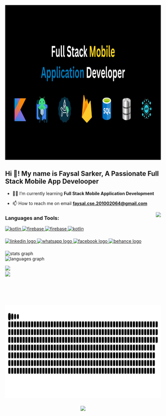 <div align="center">
  <img height="500" src="https://raw.githubusercontent.com/Muhammad-Noman59/Muhammad-Noman59/main/GitHub-Cover-Image.png"  />
</div>

<h2 align="left">Hi 👋! My name is Faysal Sarker, A Passionate Full Stack Mobile App Develooper</h2>

- 👨‍💻 I’m currently learning **Full Stack Mobile Application Development**

- 📫 How to reach me on email **faysal.cse.201002064@gmail.com**
<img align="right" height="300" src="https://miro.medium.com/v2/resize:fit:1400/1*kwdKYeBhSurvTTwCWLrE4w.gif"  />

###

<h3 align="left">Languages and Tools:</h3>
<p align="left"> <a href="https://developer.android.com/studio?gad_source=1&gclid=Cj0KCQjw2PSvBhDjARIsAKc2cgMTNT_SS_BS1x4ARklYUlB3qq1fhbUCtLPTCc8-ViH6lved3pGkwmwaAh8uEALw_wcB&gclsrc=aw.ds" target="_blank" rel="noreferrer"> <img src="https://upload.wikimedia.org/wikipedia/commons/thumb/c/c1/Android_Studio_icon_%282023%29.svg/2048px-Android_Studio_icon_%282023%29.svg.png" alt="kotlin" width="40" height="40"/> </a> <a href="https://firebase.google.com/" target="_blank" rel="noreferrer"> <img src="https://www.vectorlogo.zone/logos/firebase/firebase-icon.svg" alt="firebase" width="40" height="40"/> </a> <a href="https://firebase.google.com/" target="_blank" rel="noreferrer"> <img src="https://blogger.googleusercontent.com/img/b/R29vZ2xl/AVvXsEjC97Z8BResg5dlPqczsRCFhP6zewWX0X0e7fVPG-G7PuUZwwZVsi9OPoqJYkgqT2h0FI95SsmWzVEgpt8b8HAqFiIxZ98TFtY4lE0b8UrtVJ2HrJebRwl6C9DslsQDl9KnBIrdHS6LtkY/s1600/jetpack+compose+icon_RGB.png" alt="firebase" width="45" height="45"/> </a> 
  <a href="https://kotlinlang.org" target="_blank" rel="noreferrer"> <img src="https://www.vectorlogo.zone/logos/kotlinlang/kotlinlang-icon.svg" alt="kotlin" width="40" height="40"/> </a>  </p>

###


<div align="left">
  <a href="https://www.linkedin.com/in/faysalabir779/" target="_blank">
    <img src="https://img.shields.io/static/v1?message=LinkedIn&logo=linkedin&label=&color=0077B5&logoColor=white&labelColor=&style=for-the-badge" height="35" alt="linkedin logo"  />
  </a>
  <a href="01910772568" target="_blank">
    <img src="https://img.shields.io/static/v1?message=Whatsapp&logo=whatsapp&label=&color=25D366&logoColor=white&labelColor=&style=for-the-badge" height="35" alt="whatsapp logo"  />
  </a>
  <a href="https://www.facebook.com/abla.babla778" target="_blank">
    <img src="https://img.shields.io/static/v1?message=Facebook&logo=facebook&label=&color=1877F2&logoColor=white&labelColor=&style=for-the-badge" height="35" alt="facebook logo"  />
  </a>
  <a href="https://www.behance.net/faysalabir779" target="_blank">
    <img src="https://img.shields.io/static/v1?message=Behance&logo=behance&label=&color=1769ff&logoColor=white&labelColor=&style=for-the-badge" height="35" alt="behance logo"  />
  </a>
</div>

###



  <img align="start" src="https://github-readme-stats.vercel.app/api?username=faysalabir779&hide_title=false&hide_rank=false&show_icons=true&include_all_commits=true&count_private=true&disable_animations=false&theme=dracula&locale=en&hide_border=false" height="150" alt="stats graph"  />

  <br/>

  <img align="start" src="https://github-readme-stats.vercel.app/api/top-langs?username=faysalabir779&locale=en&hide_title=false&layout=compact&card_width=320&langs_count=5&theme=dracula&hide_border=false" height="150" alt="languages graph"  />

<br/>

![](https://github-readme-streak-stats.herokuapp.com/?user=faysalabir779&theme=dracula&hide_border=false)
<br/>
[![](https://visitcount.itsvg.in/api?id=faysalabir779&icon=0&color=0)](https://visitcount.itsvg.in)

###

<br clear="both">

<img  height="300" src="https://github.com/Muhammad-Noman59/Muhammad-Noman59/blob/main/github-snake.svg" alt="Snake animation" />

###

<div align="center">
  <img src="https://profile-counter.glitch.me/faysalabir779/count.svg?"  />
</div>

###



###
